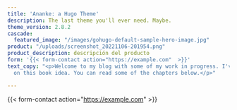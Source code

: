 ```yaml
---
title: 'Ananke: a Hugo Theme'
description: The last theme you'll ever need. Maybe.
theme_version: 2.8.2
cascade:
  featured_image: "/images/gohugo-default-sample-hero-image.jpg"
product: "/uploads/screenshot_20221106-201954.png"
product_description: descripción del producto
form: '{{< form-contact action="https://example.com"  >}}'
text_copy: "<p>Welcome to my blog with some of my work in progress. I've been working
  on this book idea. You can read some of the chapters below.</p>"

---
```

{{< form-contact action="https://example.com" >}}